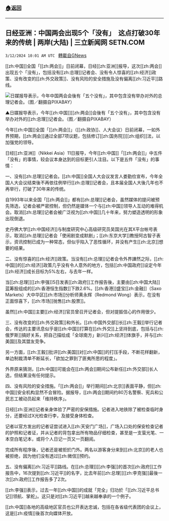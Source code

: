 ###  [:house:返回](README.md)
---


## 日经亚洲：中国两会出现5个「没有」　这点打破30年来的传统 | 两岸(大陆) | 三立新闻网  SETN.COM
`3/12/2024 10:01 AM UTC ` [轉載自GNews](https://gnews.org/articles/2387279)

[[zh:中国]]全国「[[zh:两会]]」日前闭幕，日经[[zh:亚洲]]报导，这次[[zh:两会]]出现五个「没有」，包括没有[[zh:总理]]记者会、没有令人惊喜的[[zh:经济]]政策、没有改变的[[zh:外交政策]]、没有风险的安全措施及没有偏离[[zh:习近平]]路线。

![日媒报导表示，今年中国两会会後有「五个没有」，其中包含没有举办对外的总理记者会。（图／翻摄自PIXABAY）](https://attach.setn.com/newsimages/2024/02/27/4547647-PH.jpg "日媒报导表示，今年中国两会会後有「五个没有」，其中包含没有举办对外的总理记者会。（图／翻摄自PIXABAY）")

▲日媒报导表示，今年[[zh:中国]][[zh:两会]]会後有「五个没有」，其中包含没有举办对外的[[zh:总理]]记者会。（图／翻摄自PIXABAY）

今年[[zh:中国]]全国「[[zh:两会]]」（[[zh:政协]]、人大会议）日前闭幕，一如外界预期，[[zh:两会]]通过全部7项议题，包括修订[[zh:国务院]][[zh:组织]]法，以加强党的领导。

日经[[zh:亚洲]]（Nikkei Asia）11日报导，今年[[zh:中国]]「[[zh:两会]]」中五件「没有」的事情，较会议本身达到的目标更引人注目。以下是五件「没有」的事情：

一、没有[[zh:总理]]记者会。[[zh:中国]]全国人大会议发言人娄勤俭宣布，今年全国人大会议结束後不再依往例举行[[zh:总理]]记者会，且本届全国人大後几年也不再举行，打破了30年来的传统。

自1993年以来全国「[[zh:两会]]」都有[[zh:总理]]记者会，虽然媒体的提问被预先筛选，记者会被严密控制，但仍然是媒体一个与[[zh:中国]]领导人互动的难得机会。取消[[zh:总理]]记者会被广泛视为[[zh:中国]]几十年来，努力塑造透明的形象出现倒退。

史丹佛大学[[zh:中国经济]]与制度研究中心高级研究员吴国光在其X平台帐号表示，取消[[zh:总理]]记者会「使闹剧变成默剧」；[[zh:东京大学]]教授阿古智子表示，资讯控制已成为一种常态，但似乎陷入了恶性循环，并没有产生[[zh:北京]]想要的结果。

二、没有惊喜的[[zh:经济]]政策。当没有[[zh:总理]]记者会令外界譁然之际，[[zh:中国]]的[[zh:经济]]政策几乎没有令人意外的地方，包括[[zh:中国政府]]设定今年[[zh:经济]]成长目标为5%左右，与去年一样。

当[[zh:总理]][[zh:李强]]5日发表[[zh:政府]]工作报告後，主要由[[zh:中国大陆]]蓝筹股组成的[[zh:香港恒生指数]]下跌2.6%。[[zh:香港]]盛宝[[zh:金融]]（Saxo Markets）大中华区[[zh:市场]]分析师黄永辉（Redmond Wong）表示，在没有正面惊喜下，[[zh:市场]]抛售[[zh:股票]]。

虽然[[zh:中国]]主要[[zh:经济]]官员曾召开记者会，但对提振信心的作用很少。

三、没有改变的[[zh:外交政策]]和外长。[[zh:中国外交部]]长[[zh:王毅]]举行记者会，传达的主要讯息似乎是[[zh:中国]]打算在[[zh:外交]]上坚持到底，包括与[[zh:俄罗斯]]搞好关系，把自己描绘成「全球南方」新兴[[zh:经济]]体旗手，并与[[zh:美国]]及其盟友竞争。

另一方面，[[zh:王毅]]批评[[zh:美国]]对[[zh:中国]]的打压手段，不断花样翻新，单边制裁清单不断延长，「欲加之罪到了匪夷所思的程度」。

外界原来猜测，[[zh:中国]]可能会在[[zh:两会]]期间公布新任[[zh:外交部]]长人选，但结果没有任何提示。

四、没有风险的安全措施。「[[zh:两会]]」举行期间[[zh:北京]]表面平静，但[[zh:中国]]安全机构显然不会冒险。据报导，[[zh:两会]]期间约80万名警察、宪兵和公民志工被动员起来「维持秩序」。

日经[[zh:亚洲]]记者亲身体验了严密的安保措施。记者进入地铁除了被检查临时身分，还要经过X光检查行李，及接受身体检查。

记者以官方发出的记者证尝试进入[[zh:天安门广场]]，广场入口处的保安检查记者的护照和记者证，并从记者的背包拿出所有物品仔细检查，甚至是一支萤光笔、一本空白笔记本，或将个人日记一页又一页翻阅。

完成所有程序後，记者还是被拒於门外。两名以游客身分来到[[zh:北京]]的老人也被拒绝，因为他们没有透过[[zh:微信]]预约。

五、没有偏离[[zh:习近平]]路线。在[[zh:总理]][[zh:李强]]的首次[[zh:政府]]工作报告中，16次提到[[zh:习近平]]的名字，比去年前[[zh:总理]][[zh:李克强]]最後一次[[zh:政府]]工作报告多了2次。

[[zh:李强]]表示，过去一年[[zh:中国]]的成就「完全」归功於「[[zh:习近平总书记]]领航、掌舵」。这只是对[[zh:习近平]]越来越奉承的一个例子。

[[zh:中国]]各地的高级地区官员也公开表达忠诚，包括在各省级代表团的会议上，这是[[zh:疫情]]後首次向媒体开放。

